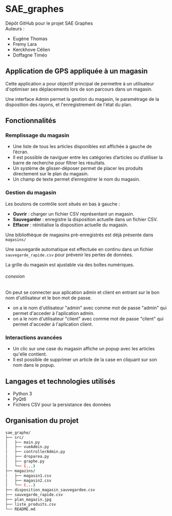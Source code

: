 # SAE_graphes

Dépôt GitHub pour le projet SAE Graphes  
Auteurs :
- Eugène Thomas  
- Fremy Lara  
- Kerckhove Célien  
- Doffagne Timéo

## Application de GPS appliquée à un magasin

Cette application a pour objectif principal de permettre à un utilisateur d'optimiser ses déplacements lors de son parcours dans un magasin.

Une interface Admin permet la gestion du magasin, le paramétrage de la disposition des rayons, et l'enregistrement de l'état du plan.

## Fonctionnalités

### Remplissage du magasin

- Une liste de tous les articles disponibles est affichée à gauche de l’écran.
- Il est possible de naviguer entre les catégories d’articles ou d’utiliser la barre de recherche pour filtrer les résultats.
- Un système de glisser-déposer permet de placer les produits directement sur le plan du magasin.
- Un champ de texte permet d’enregistrer le nom du magasin.

### Gestion du magasin

Les boutons de contrôle sont situés en bas à gauche :
- **Ouvrir** : charger un fichier CSV représentant un magasin.
- **Sauvegarder** : enregistre la disposition actuelle dans un fichier CSV.
- **Effacer** : réinitialise la disposition actuelle du magasin.

Une bibliothèque de magasins pré-enregistrés est déjà présente dans `magasins/`

Une sauvegarde automatique est effectuée en continu dans un fichier `sauvegarde_rapide.csv` pour prévenir les pertes de données.

La grille du magasin est ajustable via des boîtes numériques.

###### conexion 

On peut se connecter aux aplication admin et client en entrant sur le bon nom d'utilisateur et le bon mot de passe.
- on a le nom d'utilisateur "admin" avec comme mot de passe "admin" qui permet d'acceder à l'aplication admin.
- on a le nom d'utilisateur "client" avec comme mot de passe "client" qui permet d'acceder à l'aplication client.

### Interactions avancées

- Un clic sur une case du magasin affiche un popup avec les articles qu'elle contient.
- Il est possible de supprimer un article de la case en cliquant sur son nom dans le popup.

## Langages et technologies utilisés

- Python 3
- PyQt6
- Fichiers CSV pour la persistance des données

## Organisation du projet

```bash
sae_graphe/
├── src/
│   ├── main.py
│   ├── vueAdmin.py
│   ├── controllerAdmin.py
│   ├── droparea.py
│   ├── graphe.py
│   └── (...)
├── magazins/
│   ├── magasin1.csv
│   ├── magasin2.csv
│   └── (...)
├── disposition_magasin_sauvegardee.csv
├── sauvegarde_rapide.csv
├── plan_magazin.jpg
├── liste_produits.csv
└── README.md
